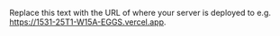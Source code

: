 Replace this text with the URL of where your server is deployed to e.g. https://1531-25T1-W15A-EGGS.vercel.app.
